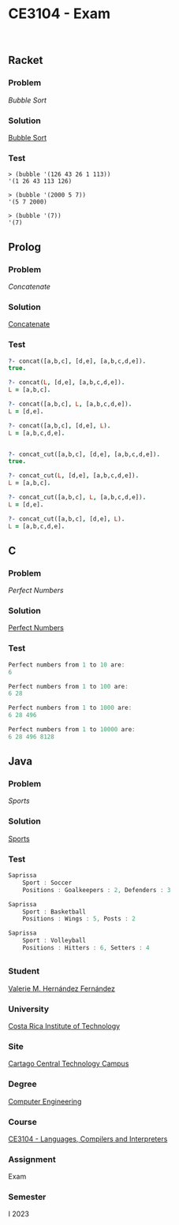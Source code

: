# CE3104 - Exam

<br>

## Racket

### Problem

_Bubble Sort_

### Solution

[Bubble Sort](https://github.com/valeriehernandez-7/CE-3104/tree/main/src/exam/Racket)

### Test

```racket
> (bubble '(126 43 26 1 113))
'(1 26 43 113 126)

> (bubble '(2000 5 7))
'(5 7 2000)

> (bubble '(7))
'(7)
```

## Prolog

### Problem

_Concatenate_

### Solution

[Concatenate](https://github.com/valeriehernandez-7/CE-3104/tree/main/src/exam/Prolog)

### Test

```prolog
?- concat([a,b,c], [d,e], [a,b,c,d,e]).
true.

?- concat(L, [d,e], [a,b,c,d,e]).
L = [a,b,c].

?- concat([a,b,c], L, [a,b,c,d,e]).
L = [d,e].

?- concat([a,b,c], [d,e], L).
L = [a,b,c,d,e].


?- concat_cut([a,b,c], [d,e], [a,b,c,d,e]).
true.

?- concat_cut(L, [d,e], [a,b,c,d,e]).
L = [a,b,c].

?- concat_cut([a,b,c], L, [a,b,c,d,e]).
L = [d,e].

?- concat_cut([a,b,c], [d,e], L).
L = [a,b,c,d,e].
```

## C

### Problem

_Perfect Numbers_

### Solution

[Perfect Numbers](https://github.com/valeriehernandez-7/CE-3104/tree/main/src/exam/C)

### Test

```c
Perfect numbers from 1 to 10 are:
6

Perfect numbers from 1 to 100 are:
6 28

Perfect numbers from 1 to 1000 are:
6 28 496

Perfect numbers from 1 to 10000 are:
6 28 496 8128 
```

## Java

### Problem

_Sports_

### Solution

[Sports](https://github.com/valeriehernandez-7/CE-3104/tree/main/src/exam/Java)

### Test

```java
Saprissa
	Sport : Soccer
	Positions : Goalkeepers : 2, Defenders : 3

Saprissa
	Sport : Basketball
	Positions : Wings : 5, Posts : 2

Saprissa
	Sport : Volleyball
	Positions : Hitters : 6, Setters : 4
```

##

### Student

[Valerie M. Hernández Fernández](https://github.com/valeriehernandez-7)

### University

[Costa Rica Institute of Technology](https://www.tec.ac.cr/)

### Site

[Cartago Central Technology Campus](https://www.tec.ac.cr/ubicaciones/campus-tecnologico-central-cartago)

### Degree

[Computer Engineering](https://www.tec.ac.cr/en/carreras/licentiates-degree-computer-engineering)

### Course

[CE3104 - Languages, Compilers and Interpreters](https://www.tec.ac.cr/planes-estudio/licenciatura-ingenieria-computadores)

### Assignment

Exam

### Semester

I 2023
